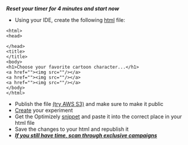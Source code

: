 **_Reset your timer for 4 minutes and start now_**

- Using your IDE, create the following [html](https://www.w3schools.com/html/) file:

```
<html>
<head>

</head>
<title>
</title>
<body>
<h1>Choose your favorite cartoon character...</h1>
<a href=""><img src=""/></a>
<a href=""><img src=""/></a>
<a href=""><img src=""/></a>
</body>
</html>
```
- Publish the file [(try AWS S3)](https://aws.amazon.com/s3/) and make sure to make it public
- [Create](https://help.optimizely.com/Build_Campaigns_and_Experiments/Six_steps_to_create_an_experiment_in_Optimizely_X_Web) your experiment
- Get the Optimizely [snippet](https://help.optimizely.com/Set_Up_Optimizely/How_the_Optimizely_X_Web_snippet_works%3A_Order_of_execution) and paste it into the correct place in your html file
- Save the changes to your html and republish it
- **_[If you still have time, scan through exclusive campaigns](https://help.optimizely.com/Build_Campaigns_and_Experiments/Create_mutually_exclusive_experiments_in_SDK_projects)_**
